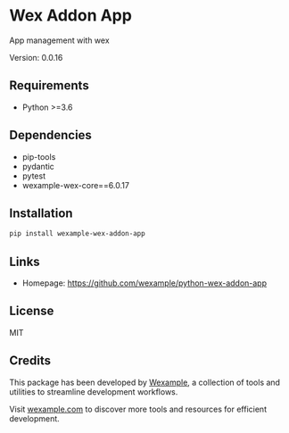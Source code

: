 # Wex Addon App

App management with wex

Version: 0.0.16

## Requirements

- Python >=3.6

## Dependencies

- pip-tools
- pydantic
- pytest
- wexample-wex-core==6.0.17

## Installation

```bash
pip install wexample-wex-addon-app
```

## Links

- Homepage: https://github.com/wexample/python-wex-addon-app

## License

MIT
## Credits

This package has been developed by [Wexample](https://wexample.com), a collection of tools and utilities to streamline development workflows.

Visit [wexample.com](https://wexample.com) to discover more tools and resources for efficient development.